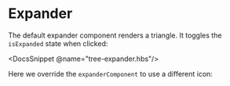 # Expander

The default expander component renders a triangle.
It toggles the `isExpanded` state when clicked:

<DocsSnippet @name="tree-expander.hbs"/>

Here we override the `expanderComponent` to use a different icon:

<DemoCustomExpanderIcon/>
